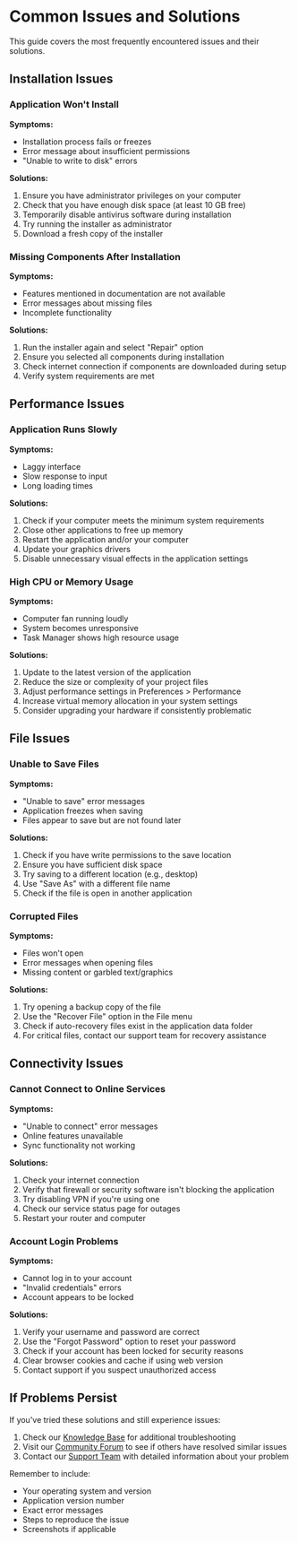 # Common Issues and Solutions

This guide covers the most frequently encountered issues and their solutions.

## Installation Issues

### Application Won't Install

**Symptoms:**
- Installation process fails or freezes
- Error message about insufficient permissions
- "Unable to write to disk" errors

**Solutions:**
1. Ensure you have administrator privileges on your computer
2. Check that you have enough disk space (at least 10 GB free)
3. Temporarily disable antivirus software during installation
4. Try running the installer as administrator
5. Download a fresh copy of the installer

### Missing Components After Installation

**Symptoms:**
- Features mentioned in documentation are not available
- Error messages about missing files
- Incomplete functionality

**Solutions:**
1. Run the installer again and select "Repair" option
2. Ensure you selected all components during installation
3. Check internet connection if components are downloaded during setup
4. Verify system requirements are met

## Performance Issues

### Application Runs Slowly

**Symptoms:**
- Laggy interface
- Slow response to input
- Long loading times

**Solutions:**
1. Check if your computer meets the minimum system requirements
2. Close other applications to free up memory
3. Restart the application and/or your computer
4. Update your graphics drivers
5. Disable unnecessary visual effects in the application settings

### High CPU or Memory Usage

**Symptoms:**
- Computer fan running loudly
- System becomes unresponsive
- Task Manager shows high resource usage

**Solutions:**
1. Update to the latest version of the application
2. Reduce the size or complexity of your project files
3. Adjust performance settings in Preferences > Performance
4. Increase virtual memory allocation in your system settings
5. Consider upgrading your hardware if consistently problematic

## File Issues

### Unable to Save Files

**Symptoms:**
- "Unable to save" error messages
- Application freezes when saving
- Files appear to save but are not found later

**Solutions:**
1. Check if you have write permissions to the save location
2. Ensure you have sufficient disk space
3. Try saving to a different location (e.g., desktop)
4. Use "Save As" with a different file name
5. Check if the file is open in another application

### Corrupted Files

**Symptoms:**
- Files won't open
- Error messages when opening files
- Missing content or garbled text/graphics

**Solutions:**
1. Try opening a backup copy of the file
2. Use the "Recover File" option in the File menu
3. Check if auto-recovery files exist in the application data folder
4. For critical files, contact our support team for recovery assistance

## Connectivity Issues

### Cannot Connect to Online Services

**Symptoms:**
- "Unable to connect" error messages
- Online features unavailable
- Sync functionality not working

**Solutions:**
1. Check your internet connection
2. Verify that firewall or security software isn't blocking the application
3. Try disabling VPN if you're using one
4. Check our service status page for outages
5. Restart your router and computer

### Account Login Problems

**Symptoms:**
- Cannot log in to your account
- "Invalid credentials" errors
- Account appears to be locked

**Solutions:**
1. Verify your username and password are correct
2. Use the "Forgot Password" option to reset your password
3. Check if your account has been locked for security reasons
4. Clear browser cookies and cache if using web version
5. Contact support if you suspect unauthorized access

## If Problems Persist

If you've tried these solutions and still experience issues:

1. Check our [Knowledge Base](https://example.com/kb) for additional troubleshooting
2. Visit our [Community Forum](https://example.com/forum) to see if others have resolved similar issues
3. Contact our [Support Team](../troubleshooting/support.md) with detailed information about your problem

Remember to include:
- Your operating system and version
- Application version number
- Exact error messages
- Steps to reproduce the issue
- Screenshots if applicable 